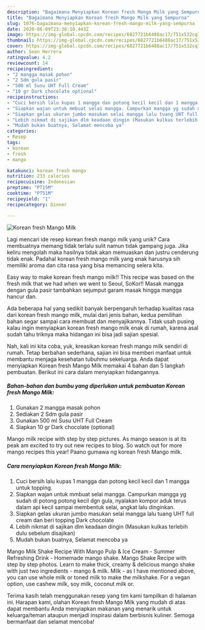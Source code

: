 ```yaml
---
description: "Bagaimana Menyiapkan Korean fresh Mango Milk yang Sempurna"
title: "Bagaimana Menyiapkan Korean fresh Mango Milk yang Sempurna"
slug: 1076-bagaimana-menyiapkan-korean-fresh-mango-milk-yang-sempurna
date: 2020-06-09T23:38:18.443Z
image: https://img-global.cpcdn.com/recipes/6827721b6488ac17/751x532cq70/korean-fresh-mango-milk-foto-resep-utama.jpg
thumbnail: https://img-global.cpcdn.com/recipes/6827721b6488ac17/751x532cq70/korean-fresh-mango-milk-foto-resep-utama.jpg
cover: https://img-global.cpcdn.com/recipes/6827721b6488ac17/751x532cq70/korean-fresh-mango-milk-foto-resep-utama.jpg
author: Sean Herrera
ratingvalue: 4.2
reviewcount: 14
recipeingredient:
- "2 mangga masak pohon"
- "2 Sdm gula pasir"
- "500 ml Susu UHT Full Cream"
- "10 gr Dark chocolate optional"
recipeinstructions:
- "Cuci bersih lalu kupas 1 mangga dan potong kecil kecil dan 1 mangga untuk topping."
- "Siapkan wajan untuk mmbuat selai mangga. Campurkan mangga yg sudah di potong potong kecil dgn gula, nyalakan kompor aduk terus dalam api kecil sampai membentuk selai, angkat lalu dinginkan."
- "Siapkan gelas ukuran jumbo masukan selai mangga lalu tuang UHT full cream dan beri topping Dark chocolate"
- "Lebih nikmat di sajikan dlm keadaan dingin (Masukan kulkas terlebih dulu sebelum disajikan)"
- "Mudah bukan buatnya, Selamat mencoba ya"
categories:
- Resep
tags:
- korean
- fresh
- mango

katakunci: korean fresh mango 
nutrition: 233 calories
recipecuisine: Indonesian
preptime: "PT15M"
cooktime: "PT51M"
recipeyield: "1"
recipecategory: Dinner

---
```



![Korean fresh Mango Milk](https://img-global.cpcdn.com/recipes/6827721b6488ac17/751x532cq70/korean-fresh-mango-milk-foto-resep-utama.jpg)

Lagi mencari ide resep korean fresh mango milk yang unik? Cara membuatnya memang tidak terlalu sulit namun tidak gampang juga. Jika keliru mengolah maka hasilnya tidak akan memuaskan dan justru cenderung tidak enak. Padahal korean fresh mango milk yang enak harusnya sih memiliki aroma dan cita rasa yang bisa memancing selera kita.

Easy way to make korean fresh mango milk!! This recipe was based on the fresh milk that we had when we went to Seoul, SoKor!! Masak mangga dengan gula pasir tambahkan sejumput garam masak hingga mangga hancur dan.

Ada beberapa hal yang sedikit banyak berpengaruh terhadap kualitas rasa dari korean fresh mango milk, mulai dari jenis bahan, kedua pemilihan bahan segar sampai cara membuat dan menyajikannya. Tidak usah pusing kalau ingin menyiapkan korean fresh mango milk enak di rumah, karena asal sudah tahu triknya maka hidangan ini bisa jadi sajian spesial.


Nah, kali ini kita coba, yuk, kreasikan korean fresh mango milk sendiri di rumah. Tetap berbahan sederhana, sajian ini bisa memberi manfaat untuk membantu menjaga kesehatan tubuhmu sekeluarga. Anda dapat menyiapkan Korean fresh Mango Milk memakai 4 bahan dan 5 langkah pembuatan. Berikut ini cara dalam menyiapkan hidangannya.

<!--inarticleads1-->

##### Bahan-bahan dan bumbu yang diperlukan untuk pembuatan Korean fresh Mango Milk:

1. Gunakan 2 mangga masak pohon
1. Sediakan 2 Sdm gula pasir
1. Gunakan 500 ml Susu UHT Full Cream
1. Siapkan 10 gr Dark chocolate (optional)


Mango milk recipe with step by step pictures. As mango season is at its peak am excited to try out new recipes to blog. So watch out for more mango recipes this year! Paano gumawa ng korean fresh Mango milk. 

<!--inarticleads2-->

##### Cara menyiapkan Korean fresh Mango Milk:

1. Cuci bersih lalu kupas 1 mangga dan potong kecil kecil dan 1 mangga untuk topping.
1. Siapkan wajan untuk mmbuat selai mangga. Campurkan mangga yg sudah di potong potong kecil dgn gula, nyalakan kompor aduk terus dalam api kecil sampai membentuk selai, angkat lalu dinginkan.
1. Siapkan gelas ukuran jumbo masukan selai mangga lalu tuang UHT full cream dan beri topping Dark chocolate
1. Lebih nikmat di sajikan dlm keadaan dingin (Masukan kulkas terlebih dulu sebelum disajikan)
1. Mudah bukan buatnya, Selamat mencoba ya


Mango Milk Shake Recipe With Mango Pulp &amp; Ice Cream - Summer Refreshing Drink - Homemade mango shake. Mango Shake Recipe with step by step photos. Learn to make thick, creamy &amp; delicious mango shake with just two ingredients - mango &amp; milk. Milk - as I have mentioned above, you can use whole milk or toned milk to make the milkshake. For a vegan option, use cashew milk, soy milk, coconut milk or. 

Terima kasih telah menggunakan resep yang tim kami tampilkan di halaman ini. Harapan kami, olahan Korean fresh Mango Milk yang mudah di atas dapat membantu Anda menyiapkan makanan yang menarik untuk keluarga/teman ataupun menjadi inspirasi dalam berbisnis kuliner. Semoga bermanfaat dan selamat mencoba!
